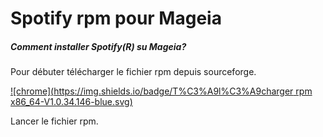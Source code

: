 # Spotify rpm pour Mageia
##### Comment installer Spotify(R) su Mageia?
Pour débuter télécharger le fichier rpm depuis sourceforge.

[![chrome](https://img.shields.io/badge/T%C3%A9l%C3%A9charger rpm x86_64-V1.0.34.146-blue.svg)](https://sourceforge.net/projects/spotify-mageia/files/Spotify-1.0.34.146-mga6.1.x86_64.rpm/download)

Lancer le fichier rpm.

